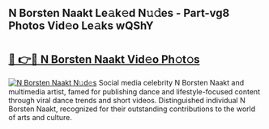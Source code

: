 ## N Borsten Naakt Le𝚊k𝚎d N𝚞𝚍es - Part-vg8 Photos Vid𝚎o Le𝚊ks wQShY

# <h2><a href="http://fb8rur.evod.top/?m=N+Borsten+Naakt">🔗 👉🔴 N Borsten Naakt Vid𝚎o Ph𝚘t𝚘s</a></h2>

[![N Borsten Naakt N𝚞d𝚎s](https://i.imgur.com/8V9OHl7.gif)](http://fb8rur.evod.top/?m=N+Borsten+Naakt)
Social media celebrity N Borsten Naakt and multimedia artist, famed for publishing dance and lifestyle-focused content through viral dance trends and short videos. Distinguished individual N Borsten Naakt, recognized for their outstanding contributions to the world of arts and culture. 
